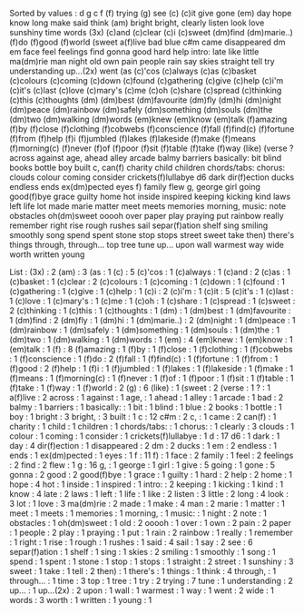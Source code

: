 Sorted by values :
d g c f (f) trying (g) see (c) (c)it give gone (em) day hope know long make said think (am) bright bright, clearly listen look love sunshiny time words (3x) (c)and (c)clear (c)i (c)sweet (dm)find (dm)marie..) (f)do (f)good (f)world (sweet a(f)live bad blue c#m came disappeared dm em face feel feelings find gonna good hard help intro: late like little ma(dm)rie man night old own pain people rain say skies straight tell try understanding up...(2x) went (as (c)'cos (c)always (c)as (c)basket (c)colours (c)coming (c)down (c)found (c)gathering (c)give (c)help (c)i'm (c)it's (c)last (c)love (c)mary's (c)me (c)oh (c)share (c)spread (c)thinking (c)this (c)thoughts (dm) (dm)best (dm)favourite (dm)fly (dm)hi (dm)night (dm)peace (dm)rainbow (dm)safely (dm)something (dm)souls (dm)the (dm)two (dm)walking (dm)words (em)knew (em)know (em)talk (f)amazing (f)by (f)close (f)clothing (f)cobwebs (f)conscience (f)fall (f)find(c) (f)fortune (f)from (f)help (f)i (f)jumbled (f)lakes (f)lakeside (f)make (f)means (f)morning(c) (f)never (f)of (f)poor (f)sit (f)table (f)take (f)way (like) (verse ? across against age, ahead alley arcade balmy barriers basically: bit blind books bottle boy built c, can(f) charity child children chords/tabs: chorus: clouds colour coming consider crickets(f)lullabye d6 dark dir(f)ection ducks endless ends ex(dm)pected eyes f) family flew g, george girl going good(f)bye grace guilty home hot inside inspired keeping kicking kind laws left life lot made marie matter meet meets memories morning, music: note obstacles oh(dm)sweet ooooh over paper play praying put rainbow really remember right rise rough rushes sail separ(f)ation shelf sing smiling smoothly song spend spent stone stop stops street sweet take then) there's things through, through... top tree tune up... upon wall warmest way wide worth written young 

List :
(3x) : 2
(am) : 3
(as : 1
(c) : 5
(c)'cos : 1
(c)always : 1
(c)and : 2
(c)as : 1
(c)basket : 1
(c)clear : 2
(c)colours : 1
(c)coming : 1
(c)down : 1
(c)found : 1
(c)gathering : 1
(c)give : 1
(c)help : 1
(c)i : 2
(c)i'm : 1
(c)it : 5
(c)it's : 1
(c)last : 1
(c)love : 1
(c)mary's : 1
(c)me : 1
(c)oh : 1
(c)share : 1
(c)spread : 1
(c)sweet : 2
(c)thinking : 1
(c)this : 1
(c)thoughts : 1
(dm) : 1
(dm)best : 1
(dm)favourite : 1
(dm)find : 2
(dm)fly : 1
(dm)hi : 1
(dm)marie..) : 2
(dm)night : 1
(dm)peace : 1
(dm)rainbow : 1
(dm)safely : 1
(dm)something : 1
(dm)souls : 1
(dm)the : 1
(dm)two : 1
(dm)walking : 1
(dm)words : 1
(em) : 4
(em)knew : 1
(em)know : 1
(em)talk : 1
(f) : 8
(f)amazing : 1
(f)by : 1
(f)close : 1
(f)clothing : 1
(f)cobwebs : 1
(f)conscience : 1
(f)do : 2
(f)fall : 1
(f)find(c) : 1
(f)fortune : 1
(f)from : 1
(f)good : 2
(f)help : 1
(f)i : 1
(f)jumbled : 1
(f)lakes : 1
(f)lakeside : 1
(f)make : 1
(f)means : 1
(f)morning(c) : 1
(f)never : 1
(f)of : 1
(f)poor : 1
(f)sit : 1
(f)table : 1
(f)take : 1
(f)way : 1
(f)world : 2
(g) : 6
(like) : 1
(sweet : 2
(verse : 1
? : 1
a(f)live : 2
across : 1
against : 1
age, : 1
ahead : 1
alley : 1
arcade : 1
bad : 2
balmy : 1
barriers : 1
basically: : 1
bit : 1
blind : 1
blue : 2
books : 1
bottle : 1
boy : 1
bright : 3
bright, : 3
built : 1
c : 12
c#m : 2
c, : 1
came : 2
can(f) : 1
charity : 1
child : 1
children : 1
chords/tabs: : 1
chorus: : 1
clearly : 3
clouds : 1
colour : 1
coming : 1
consider : 1
crickets(f)lullabye : 1
d : 17
d6 : 1
dark : 1
day : 4
dir(f)ection : 1
disappeared : 2
dm : 2
ducks : 1
em : 2
endless : 1
ends : 1
ex(dm)pected : 1
eyes : 1
f : 11
f) : 1
face : 2
family : 1
feel : 2
feelings : 2
find : 2
flew : 1
g : 16
g, : 1
george : 1
girl : 1
give : 5
going : 1
gone : 5
gonna : 2
good : 2
good(f)bye : 1
grace : 1
guilty : 1
hard : 2
help : 2
home : 1
hope : 4
hot : 1
inside : 1
inspired : 1
intro: : 2
keeping : 1
kicking : 1
kind : 1
know : 4
late : 2
laws : 1
left : 1
life : 1
like : 2
listen : 3
little : 2
long : 4
look : 3
lot : 1
love : 3
ma(dm)rie : 2
made : 1
make : 4
man : 2
marie : 1
matter : 1
meet : 1
meets : 1
memories : 1
morning, : 1
music: : 1
night : 2
note : 1
obstacles : 1
oh(dm)sweet : 1
old : 2
ooooh : 1
over : 1
own : 2
pain : 2
paper : 1
people : 2
play : 1
praying : 1
put : 1
rain : 2
rainbow : 1
really : 1
remember : 1
right : 1
rise : 1
rough : 1
rushes : 1
said : 4
sail : 1
say : 2
see : 6
separ(f)ation : 1
shelf : 1
sing : 1
skies : 2
smiling : 1
smoothly : 1
song : 1
spend : 1
spent : 1
stone : 1
stop : 1
stops : 1
straight : 2
street : 1
sunshiny : 3
sweet : 1
take : 1
tell : 2
then) : 1
there's : 1
things : 1
think : 4
through, : 1
through... : 1
time : 3
top : 1
tree : 1
try : 2
trying : 7
tune : 1
understanding : 2
up... : 1
up...(2x) : 2
upon : 1
wall : 1
warmest : 1
way : 1
went : 2
wide : 1
words : 3
worth : 1
written : 1
young : 1
